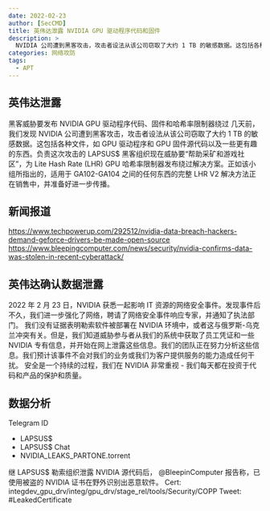 ```yaml
---
date: 2022-02-23
author: [SecCMD]
title: 英伟达泄露 NVIDIA GPU 驱动程序代码和固件
description: >
  NVIDIA 公司遭到黑客攻击，攻击者设法从该公司窃取了大约 1 TB 的敏感数据。这包括各种文件，如 GPU 驱动程序和 GPU 固件源代码以及一些更有趣的东西。
categories: 网络攻防
tags:
  - APT
---
```


## 英伟达泄露

黑客威胁要发布 NVIDIA GPU 驱动程序代码、固件和哈希率限制器绕过
几天前，我们发现 NVIDIA 公司遭到黑客攻击，攻击者设法从该公司窃取了大约 1 TB 的敏感数据。这包括各种文件，如 GPU 驱动程序和 GPU 固件源代码以及一些更有趣的东西。负责这次攻击的 LAPSUS$ 黑客组织现在威胁要“帮助采矿和游戏社区”，为 Lite Hash Rate (LHR) GPU 哈希率限制器发布绕过解决方案。正如该小组所指出的，适用于 GA102-GA104 之间的任何东西的完整 LHR V2 解决方法正在销售中，并准备好进一步传播。

## 新闻报道

https://www.techpowerup.com/292512/nvidia-data-breach-hackers-demand-geforce-drivers-be-made-open-source
https://www.bleepingcomputer.com/news/security/nvidia-confirms-data-was-stolen-in-recent-cyberattack/

## 英伟达确认数据泄露

2022 年 2 月 23 日，NVIDIA 获悉一起影响 IT 资源的网络安全事件。发现事件后不久，我们进一步强化了网络，聘请了网络安全事件响应专家，并通知了执法部门。
我们没有证据表明勒索软件被部署在 NVIDIA 环境中，或者这与俄罗斯-乌克兰冲突有关。但是，我们知道威胁参与者从我们的系统中获取了员工凭证和一些 NVIDIA 专有信息，并开始在网上泄露这些信息。我们的团队正在努力分析这些信息。我们预计该事件不会对我们的业务或我们为客户提供服务的能力造成任何干扰。
安全是一个持续的过程，我们在 NVIDIA 非常重视 - 我们每天都在投资于代码和产品的保护和质量。

## 数据分析

Telegram ID
- LAPSUS$
- LAPSUS$ Chat
- NVIDIA_LEAKS_PARTONE.torrent

继 LAPSUS$ 勒索组织泄露 NVIDIA 源代码后， @BleepinComputer
报告称，已使用被盗的 NVIDIA 证书在野外识别出恶意软件。
Cert: integdev_gpu_drv/integ/gpu_drv/stage_rel/tools/Security/COPP
Tweet: #LeakedCertificate
